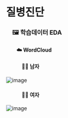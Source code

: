 # 질병진단

###  　🖼️ 학습데이터 EDA
  #### 　　☁️ WordCloud
  #### 　　　👨🏻 남자
  ![image](https://user-images.githubusercontent.com/86948867/170612307-2b5b1a45-e484-4b04-9fa9-88a0c6c01041.png)
  #### 　　　👩🏻 여자
  ![image](https://user-images.githubusercontent.com/86948867/170612548-3972057f-6dd0-4659-b9ab-644e749cec39.png)
